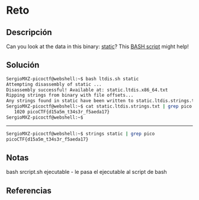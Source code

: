 # Reto
## Descripción
Can you look at the data in this binary: [static](https://mercury.picoctf.net/static/66932732825076cad4ba43e463dae82f/static)? This [BASH script](https://mercury.picoctf.net/static/66932732825076cad4ba43e463dae82f/ltdis.sh) might help!
## Solución
```bash
SergioMXZ-picoctf@webshell:~$ bash ltdis.sh static 
Attempting disassembly of static ...
Disassembly successful! Available at: static.ltdis.x86_64.txt
Ripping strings from binary with file offsets...
Any strings found in static have been written to static.ltdis.strings.txt with file offset
SergioMXZ-picoctf@webshell:~$ cat static.ltdis.strings.txt | grep pico
   1020 picoCTF{d15a5m_t34s3r_f5aeda17}
SergioMXZ-picoctf@webshell:~$ 
```
___
```bash
SergioMXZ-picoctf@webshell:~$ strings static | grep pico
picoCTF{d15a5m_t34s3r_f5aeda17}
```
## Notas
bash srcript.sh ejecutable - le pasa el ejecutable al script de bash
## Referencias

